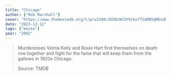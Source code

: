 ```yaml
---
title: "Chicago"
author: ["Rob Marshall"]
cover: "https://www.themoviedb.org/t/p/w1280/3ED8cWCXY9zkx77Sd0N5qMbsdDP.jpg"
date: "2023-12-12"
tags: ["movie"]
year: "2002"
---
```


> Murderesses Velma Kelly and Roxie Hart find themselves on death row together and fight for the fame that will keep them from the gallows in 1920s Chicago.
>
> Source: TMDB
